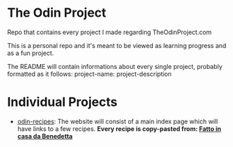 # The Odin Project

Repo that contains every project I made regarding TheOdinProject.com

This is a personal repo and it's meant to be viewed as learning progress and as a fun project.

The README will contain informations about every single project, probably formatted as it follows:
project-name: project-description

# Individual Projects

- [odin-recipes](./odin-recipes/index.html): The website will consist of a main index page which will have links to a few recipes. **Every recipe is copy-pasted from: [Fatto in casa da Benedetta](https://www.fattoincasadabenedetta.it)**